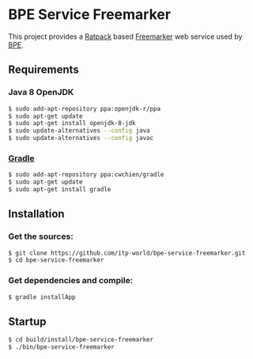 # BPE Service Freemarker

This project provides a [Ratpack](https://ratpack.io/) based
[Freemarker](http://freemarker.incubator.apache.org)
web service used by [BPE](https://github.com/itp-world/email-bpe-elixir).

## Requirements

### Java 8 OpenJDK

```bash
$ sudo add-apt-repository ppa:openjdk-r/ppa
$ sudo apt-get update
$ sudo apt-get install openjdk-8-jdk
$ sudo update-alternatives --config java
$ sudo update-alternatives --config javac
```

### [Gradle](http://gradle.org/)

```bash
$ sudo add-apt-repository ppa:cwchien/gradle
$ sudo apt-get update
$ sudo apt-get install gradle
```

## Installation

### Get the sources:

```bash
$ git clone https://github.com/itp-world/bpe-service-freemarker.git
$ cd bpe-service-freemarker
```

### Get dependencies and compile:

```bash
$ gradle installApp
```

## Startup

```bash
$ cd build/install/bpe-service-freemarker
$ ./bin/bpe-service-freemarker
```
